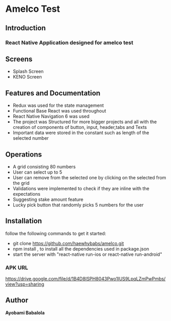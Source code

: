 # Amelco Test

## Introduction

### React Native Application designed for amelco test

## Screens
* Splash Screen
* KENO Screen

## Features and Documentation
* Redux was used for the state management
* Functional Base React was used throughout 
* React Native Navigation 6 was used
* The project was Structured for more bigger projects and all with the creation of components of button, input, header,tabs and Texts
* Important data were stored in the constant such as length of the selected number

## Operations
* A grid consisting 80 numbers
* User can select up to 5
* User can remove from the selected one by clicking on the selected from the grid
* Validations were implemented to check if they are inline with the expectations
* Suggesting stake amount feature
* Lucky pick button that randomly picks 5 numbers for the user

## Installation
follow the following commands to get it started:

* git clone https://github.com/haewhybabs/amelco.git
* npm install , to install all the dependencies used in package.json
* start the server with "react-native run-ios or react-native run-android"

### APK URL 
https://drive.google.com/file/d/1B4D8ISPH8043Pwo1IUS9LpqLZmPwPmbs/view?usp=sharing

## Author
**Ayobami Babalola**
